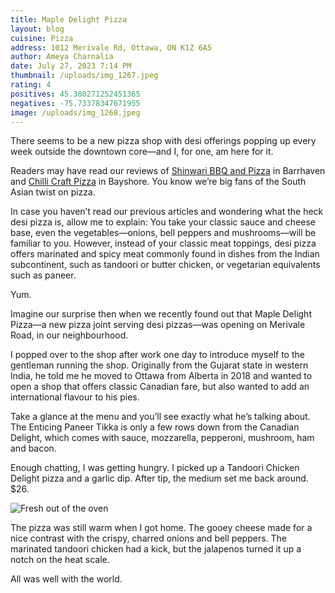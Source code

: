 ```yaml
---
title: Maple Delight Pizza
layout: blog
cuisine: Pizza
address: 1012 Merivale Rd, Ottawa, ON K1Z 6A5
author: Ameya Charnalia
date: July 27, 2023 7:14 PM
thumbnail: /uploads/img_1267.jpeg
rating: 4
positives: 45.380271252451365
negatives: -75.73378347671955
image: /uploads/img_1268.jpeg
---
```

There seems to be a new pizza shop with desi offerings popping up every week outside the downtown core—and I, for one, am here for it.

Readers may have read our reviews of [Shinwari BBQ and Pizza](https://eatthestrip.com/blog/al-raheem-south-asian-marketplace-and-shinwari-bbq-and-pizza) in Barrhaven and [Chilli Craft Pizza](https://eatthestrip.com/blog/chili-craft-pizza) in Bayshore. You know we’re big fans of the South Asian twist on pizza. 

In case you haven’t read our previous articles and wondering what the heck desi pizza is, allow me to explain: You take your classic sauce and cheese base, even the vegetables—onions, bell peppers and mushrooms—will be familiar to you. However, instead of your classic meat toppings, desi pizza offers marinated and spicy meat commonly found in dishes from the Indian subcontinent, such as tandoori or butter chicken, or vegetarian equivalents such as paneer.

Yum.

Imagine our surprise then when we recently found out that Maple Delight Pizza—a new pizza joint serving desi pizzas—was opening on Merivale Road, in our neighbourhood. 

I popped over to the shop after work one day to introduce myself to the gentleman running the shop. Originally from the Gujarat state in western India, he told me he moved to Ottawa from Alberta in 2018 and wanted to open a shop that offers classic Canadian fare, but also wanted to add an international flavour to his pies.

Take a glance at the menu and you’ll see exactly what he’s talking about. The Enticing Paneer Tikka is only a few rows down from the Canadian Delight, which comes with sauce, mozzarella, pepperoni, mushroom, ham and bacon.

Enough chatting, I was getting hungry. I picked up a Tandoori Chicken Delight pizza and a garlic dip. After tip, the medium set me back around. $26.

![Fresh out of the oven](/uploads/img_1267.jpeg "Tandoori Chicken Delight")

The pizza was still warm when I got home. The gooey cheese made for a nice contrast with the crispy, charred onions and bell peppers. The marinated tandoori chicken had a kick, but the jalapenos turned it up a notch on the heat scale.

All was well with the world.